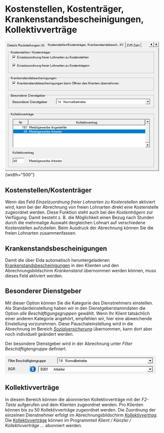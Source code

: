 # Kostenstellen, Kostenträger, Krankenstandsbescheinigungen, Kollektivverträge

![Image](<img/image34.png>){width="500"}

## Kostenstellen/Kostenträger

Wenn das Feld *Einzelzuordnung freier Lohnarten zu Kostenstellen* aktiviert wird, kann bei der Abrechnung von freien Lohnarten direkt eine Kostenstelle zugeordnet werden. Diese Funktion steht auch bei den *Kostenträgern* zur Verfügung. Damit besteht z. B. die Möglichkeit einen Bezug nach Stunden durch die mehrmalige Auswahl dergleichen Lohnart auf verschiedene Kostenstellen aufzuteilen. Beim Ausdruck der Abrechnung können Sie die freien Lohnarten zusammenfassen.

## Krankenstandsbescheinigungen

Damit die über Elda automatisch heruntergeladenen [Krankenstandsbescheinigungen](../../Elektronische%20Meldungen%20ÖGK/Krankenstandsbescheinigungen.md) in den Klienten und den Abrechnungsbildschirm *Krankenstand* übernommen werden können, muss dieses Feld aktiviert werden.

## Besonderer Dienstgeber

Mit dieser Option können Sie die Kategorie des Dienstnehmers einstellen. Als Standardeinstellung haben wir in den Dienstgeberstammdaten die Option *alle Beschäftigungsgruppen* gewählt. Wenn Ihr Klient tatsächlich einer anderen Kategorie angehört, empfehlen wir, hier eine abweichende Einstellung vorzunehmen. Diese Pauschaleinstellung wird in die Abrechnung im Bereich [*Sozialversicherung*](../../Abrechnungsbildschirme/Sozialversicherung.md) übernommen, kann dort aber noch individuell geändert werden.

Der besondere Dienstgeber wird in der Abrechnung unter *Filter Beschäftigtengruppe* definiert.

![Image](<img/image35.png>)

## Kollektivverträge

In diesem Bereich können die abonnierten Kollektivverträge mit der *F2-Taste* aufgerufen und dem Klienten zugeordnet werden. Pro Klienten können bis zu 50 Kollektivverträge zugeordnet werden. Die Zuordnung der einzelnen Dienstnehmer erfolgt im Abrechnungsbildschirm [*Kollektivvertrag*](../../Abrechnungsbildschirme/Kollektivvertrag.md). Die [Kollektivverträge](../../Kollektivverträge/Verwaltung%20der%20Kollektivverträge.md) können im Programmteil *Klient / Kanzlei / Kollektivverträge …* abonniert werden.